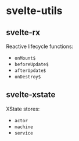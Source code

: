 # svelte-utils

## svelte-rx

Reactive lifecycle functions:

- `onMount$`
- `beforeUpdate$`
- `afterUpdate$`
- `onDestroy$`

## svelte-xstate

XState stores:

- `actor`
- `machine`
- `service`
